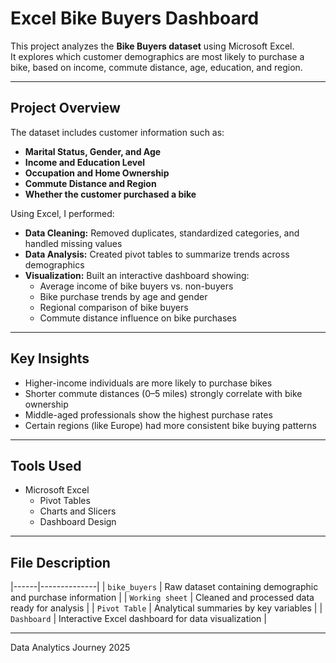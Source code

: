 # Excel Bike Buyers Dashboard

This project analyzes the **Bike Buyers dataset** using Microsoft Excel.  
It explores which customer demographics are most likely to purchase a bike, based on income, commute distance, age, education, and region.  

---

##  Project Overview
The dataset includes customer information such as:
- **Marital Status, Gender, and Age**
- **Income and Education Level**
- **Occupation and Home Ownership**
- **Commute Distance and Region**
- **Whether the customer purchased a bike**

Using Excel, I performed:
- **Data Cleaning:** Removed duplicates, standardized categories, and handled missing values  
- **Data Analysis:** Created pivot tables to summarize trends across demographics  
- **Visualization:** Built an interactive dashboard showing:
  - Average income of bike buyers vs. non-buyers  
  - Bike purchase trends by age and gender  
  - Regional comparison of bike buyers  
  - Commute distance influence on bike purchases  

---

## Key Insights
- Higher-income individuals are more likely to purchase bikes  
- Shorter commute distances (0–5 miles) strongly correlate with bike ownership  
- Middle-aged professionals show the highest purchase rates  
- Certain regions (like Europe) had more consistent bike buying patterns  

---

## Tools Used
- Microsoft Excel  
  - Pivot Tables  
  - Charts and Slicers  
  - Dashboard Design  

---

## File Description
|------|--------------|
| `bike_buyers` | Raw dataset containing demographic and purchase information |
| `Working sheet` | Cleaned and processed data ready for analysis |
| `Pivot Table` | Analytical summaries by key variables |
| `Dashboard` | Interactive Excel dashboard for data visualization |

---
Data Analytics Journey 2025

